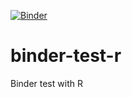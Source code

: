 [![Binder](https://mybinder.org/badge_logo.svg)](https://mybinder.org/v2/gh/jelmerp/binder-test-r/master)

# binder-test-r
Binder test with R

